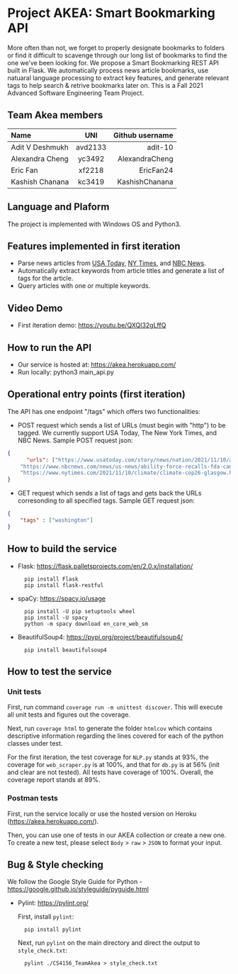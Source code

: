 # Project AKEA: Smart Bookmarking API

More often than not, we forget to properly designate bookmarks to folders or find it difficult to scavenge through our long list of bookmarks to find the one we’ve been looking for. We propose a Smart Bookmarking REST API built in Flask. We automatically process news article bookmarks, use natuaral language processing to extract key features, and generate relevant tags to help search & retrive bookmarks later on. This is a Fall 2021 Advanced Software Engineering Team Project.

## Team Akea members

| Name              |   UNI         | Github username |
| :---              |    :----:     |          ---:   |
| Adit V Deshmukh   | avd2133       | adit-10         |
| Alexandra Cheng   | yc3492        | AlexandraCheng  |
| Eric Fan          | xf2218        | EricFan24       |
| Kashish Chanana   | kc3419        | KashishChanana  |

## Language and Plaform

The project is implemented with Windows OS and Python3.

## Features implemented in first iteration

- Parse news articles from [USA Today](https://www.usatoday.com/), [NY Times](https://www.nytimes.com/), and [NBC News](https://www.nbcnews.com/).
- Automatically extract keywords from article titles and generate a list of tags for the article.
- Query articles with one or multiple keywords.

## Video Demo
- First iteration demo: https://youtu.be/QXQI32gLffQ

## How to run the API

* Our service is hosted at: https://akea.herokuapp.com/
* Run locally: python3 main_api.py

## Operational entry points (first iteration)

The API has one endpoint "/tags" which offers two functionalities:
- POST request which sends a list of URLs (must begin with "http") to be tagged. We currently support USA Today, The New York Times, and NBC News. Sample POST request json:

```json
{
      "urls": ["https://www.usatoday.com/story/news/nation/2021/11/10/atmospheric-river-wallop-pacific-northwest/6370849001/",
    "https://www.nbcnews.com/news/us-news/ability-force-recalls-fda-can-only-warn-consumers-benzene-hand-sanitiz-rcna4585",
    "https://www.nytimes.com/2021/11/10/climate/climate-cop26-glasgow.html"]
}
```
- GET request which sends a list of tags and gets back the URLs corresonding to all specified tags. Sample GET request json: 

```json
{
    "tags" : ["washington"]
}
```

## How to build the service

- Flask: https://flask.palletsprojects.com/en/2.0.x/installation/

        pip install Flask
        pip install flask-restful

- spaCy: https://spacy.io/usage

        pip install -U pip setuptools wheel
        pip install -U spacy
        python -m spacy download en_core_web_sm

- BeautifulSoup4: https://pypi.org/project/beautifulsoup4/

        pip install beautifulsoup4

## How to test the service

### Unit tests

First, run command `coverage run -m unittest discover`. This will execute all unit tests and figures out the coverage.

Next, run `coverage html` to generate the folder `htmlcov` which contains descriptive information regarding the lines covered for each of the python classes under test.

For the first iteration, the test coverage for `NLP.py` stands at 93%, the coverage for `web_scraper.py` is at 100%, and that for `db.py` is at 56% (init and clear are not tested). All tests have coverage of 100%. Overall, the coverage report stands at 89%.

### Postman tests

First, run the service locally or use the hosted version on Heroku (https://akea.herokuapp.com/).

Then, you can use one of tests in our AKEA collection or create a new one. To create a new test, please select `Body` > `raw` > `JSON` to format your input.

## Bug & Style checking

We follow the Google Style Guide for Python - https://google.github.io/styleguide/pyguide.html

- Pylint: https://pylint.org/

  First, install `pylint`:

        pip install pylint

  Next, run `pylint` on the main directory and direct the output to `style_check.txt`:

        pylint ./CS4156_TeamAkea > style_check.txt
